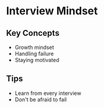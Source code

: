# Interview Mindset

## Key Concepts
- Growth mindset
- Handling failure
- Staying motivated

## Tips
- Learn from every interview
- Don't be afraid to fail
